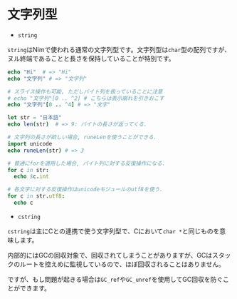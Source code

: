 # 文字列型

* `string`

`string`はNimで使われる通常の文字列型です。文字列型は`char`型の配列ですが、ヌル終端であることと長さを保持していることが特別です。

```nim
echo "Hi"  # => "Hi"
echo "文字列" # => "文字列"

# スライス操作も可能, ただしバイト列を扱っていることに注意
# echo "文字列"[0 .. ^2] # こちらは表示崩れを引きおこす
echo "文字列"[0 .. ^4] # => "文字"

let str = "日本語"
echo len(str)  # => 9: バイトの長さが返ってくる.

# 文字列の長さが欲しい場合, runeLenを使うことができる.
import unicode
echo runeLen(str) # => 3

# 普通にforを適用した場合, バイト列に対する反復操作になる.
for c in str:
  echo $c.int

# 各文字に対する反復操作はunicodeモジュールのutf8を使う.
for c in str.utf8:
  echo c
```

* `cstring`

`cstring`は主にCとの連携で使う文字列型で、Cにおいて`char *`と同じものを意味します。

内部的にはGCの回収対象で、回収されてしまうことがありますが、GCはスタックのルートを控えめに監視しているので、ほぼ回収されることはありません。

ですが、もし問題が起きる場合は`GC_ref`や`GC_unref`を使用してGC回収を防ぐことができます。
